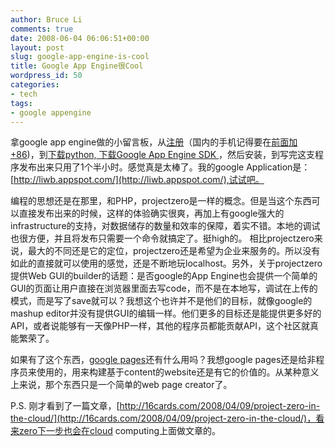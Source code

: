 ```yaml
---
author: Bruce Li
comments: true
date: 2008-06-04 06:06:51+00:00
layout: post
slug: google-app-engine-is-cool
title: Google App Engine很Cool
wordpress_id: 50
categories:
- tech
tags:
- google appengine
---
```


拿google app engine做的小留言板，从[注册](http://appengine.google.com/)（国内的手机记得要在[前面加+86](http://www.cnbeta.com/articles/57141.htm))，到[下载python,](http://www.python.org/download/)[ 下载Google App Engine SDK ](http://code.google.com/appengine/downloads.html)，然后安装，到写完这支程序发布出来只用了1个半小时。感觉真是太棒了。我的google Application是：[http://liwb.appspot.com/](http://liwb.appspot.com/),试试吧。

编程的思想还是在那里，和PHP，projectzero是一样的概念。但是当这个东西可以直接发布出来的时候，这样的体验确实很爽，再加上有google强大的infrastructure的支持，对数据储存的数量和效率的保障，着实不错。本地的调试也很方便，并且将发布只需要一个命令就搞定了。挺high的。
相比projectzero来说，最大的不同还是它的定位，projectzero还是希望为企业来服务的。所以没有如此的直接就可以使用的感觉，还是不断地玩localhost。另外，关于projectzero提供Web GUI的builder的话题：是否google的App Engine也会提供一个简单的GUI的页面让用户直接在浏览器里面去写code，而不是在本地写，调试在上传的模式，而是写了save就可以？我想这个也许并不是他们的目标，就像google的mashup editor并没有提供GUI的编辑一样。他们更多的目标还是能提供更多好的API，或者说能够有一天像PHP一样，其他的程序员都能贡献API，这个社区就真能繁荣了。

如果有了这个东西，[google pages](http://pages.google.com/)还有什么用吗？我想google pages还是给非程序员来使用的，用来构建基于content的website还是有它的价值的。从某种意义上来说，那个东西只是一个简单的web page creator了。

P.S. 刚才看到了一篇文章，[http://16cards.com/2008/04/09/project-zero-in-the-cloud/](http://16cards.com/2008/04/09/project-zero-in-the-cloud/)，看来zero下一步也会在cloud computing上面做文章的。
